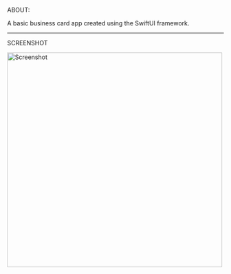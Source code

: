 ABOUT:

A basic business card app created using the SwiftUI framework.

---
SCREENSHOT

<img src="https://github.com/user-attachments/assets/5797685f-9e46-49c1-815e-6a422ef6e427" alt="Screenshot" width="500"/>
